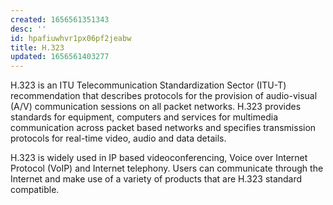 ```yaml
---
created: 1656561351343
desc: ''
id: hpafiuwhvr1px06pf2jeabw
title: H.323
updated: 1656561403277
---
```

   
H.323 is an ITU Telecommunication Standardization Sector (ITU-T) recommendation that describes protocols for the provision of audio-visual (A/V) communication sessions on all packet networks. H.323 provides standards for equipment, computers and services for multimedia communication across packet based networks and specifies transmission protocols for real-time video, audio and data details.   
   
H.323 is widely used in IP based videoconferencing, Voice over Internet Protocol (VoIP) and Internet telephony. Users can communicate through the Internet and make use of a variety of products that are H.323 standard compatible.